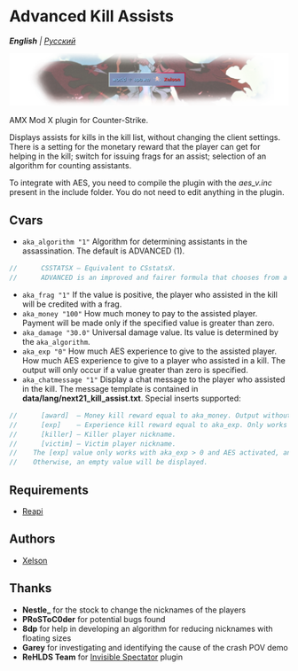 # Advanced Kill Assists

_**English** | [Русский](README.ru.md)_

![Advanced Kill Assists](images/advanced_kill_assists.png)

AMX Mod X plugin for Counter-Strike.

Displays assists for kills in the kill list, without changing the client settings.
There is a setting for the monetary reward that the player can get for helping in the kill; switch for issuing frags for an assist; selection of an algorithm for counting assistants.

To integrate with AES, you need to compile the plugin with the *aes_v.inc* present in the include folder. You do not need to edit anything in the plugin.

## Cvars
- ```aka_algorithm "1"``` Algorithm for determining assistants in the assassination. The default is ADVANCED (1).
```c
//		CSSTATSX — Equivalent to CSstatsX.
//		ADVANCED is an improved and fairer formula that chooses from a number of other assistants who has dealt the most damage victim and whose percentage of damage from the total damage from all is at least DAMAGE_FOR_ASSIST percent.
```
- ```aka_frag "1"``` If the value is positive, the player who assisted in the kill will be credited with a frag.
- ```aka_money "100"``` How much money to pay to the assisted player. Payment will be made only if the specified value is greater than zero.
- ```aka_damage "30.0"``` Universal damage value. Its value is determined by the ```aka_algorithm```.
- ```aka_exp "0"``` How much AES experience to give to the assisted player.
How much AES experience to give to a player who assisted in a kill. The output will only occur if a value greater than zero is specified.
- ```aka_chatmessage "1"``` Display a chat message to the player who assisted in the kill. The message template is contained in **data/lang/next21_kill_assist.txt**. Special inserts supported:
```c
//		[award]  — Money kill reward equal to aka_money. Output without the '$' character.
//		[exp]    — Experience kill reward equal to aka_exp. Only works with AES.
//		[killer] — Killer player nickname.
//		[victim] — Victim player nickname.
//    The [exp] value only works with aka_exp > 0 and AES activated, and the [award] value only works with aka_money > 0.
//    Otherwise, an empty value will be displayed.
```

## Requirements
- [Reapi](https://github.com/s1lentq/reapi)

## Authors
- [Xelson](https://github.com/Xelson)

## Thanks
- **Nestle_** for the stock to change the nicknames of the players
- **PRoSToC0der** for potential bugs found
- **8dp** for help in developing an algorithm for reducing nicknames with floating sizes
- **Garey** for investigating and identifying the cause of the crash POV demo
- **ReHLDS Team** for [Invisible Spectator](https://dev-cs.ru/threads/1055/) plugin

